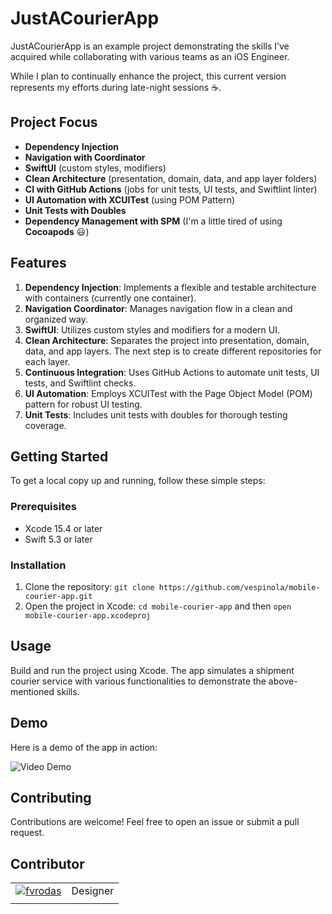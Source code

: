 # JustACourierApp

JustACourierApp is an example project demonstrating the skills I’ve acquired while collaborating with various teams as an iOS Engineer. 

While I plan to continually enhance the project, this current version represents my efforts during late-night sessions ☕️.

## Project Focus

- **Dependency Injection**
- **Navigation with Coordinator**
- **SwiftUI** (custom styles, modifiers)
- **Clean Architecture** (presentation, domain, data, and app layer folders)
- **CI with GitHub Actions** (jobs for unit tests, UI tests, and Swiftlint linter)
- **UI Automation with XCUITest** (using POM Pattern)
- **Unit Tests with Doubles**
- **Dependency Management with SPM** (I'm a little tired of using **Cocoapods** 😃)

## Features

1. **Dependency Injection**: Implements a flexible and testable architecture with containers (currently one container).
2. **Navigation Coordinator**: Manages navigation flow in a clean and organized way.
3. **SwiftUI**: Utilizes custom styles and modifiers for a modern UI.
4. **Clean Architecture**: Separates the project into presentation, domain, data, and app layers. The next step is to create different repositories for each layer.
5. **Continuous Integration**: Uses GitHub Actions to automate unit tests, UI tests, and Swiftlint checks.
6. **UI Automation**: Employs XCUITest with the Page Object Model (POM) pattern for robust UI testing.
7. **Unit Tests**: Includes unit tests with doubles for thorough testing coverage.

## Getting Started

To get a local copy up and running, follow these simple steps:

### Prerequisites

- Xcode 15.4 or later
- Swift 5.3 or later

### Installation

1. Clone the repository: `git clone https://github.com/vespinola/mobile-courier-app.git`
2. Open the project in Xcode: `cd mobile-courier-app` and then `open mobile-courier-app.xcodeproj`

## Usage

Build and run the project using Xcode. The app simulates a shipment courier service with various functionalities to demonstrate the above-mentioned skills.

## Demo

Here is a demo of the app in action:

![Video Demo](resources/recording.gif)

## Contributing

Contributions are welcome! Feel free to open an issue or submit a pull request.

## Contributor

| | |
|-|-|
|[![fvrodas](https://avatars.githubusercontent.com/u/2584406?v=4&s=46)](https://github.com/fvrodas)| Designer |
| | |